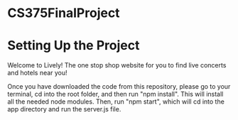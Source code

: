 # CS375FinalProject

# Setting Up the Project

Welcome to Lively! The one stop shop website for you to find live concerts and hotels near you!

Once you have downloaded the code from this repository, please go to your terminal, cd into the root folder, and then run "npm install". This will install all the needed node modules. Then, run "npm start", which will cd into the app directory and run the server.js file.
